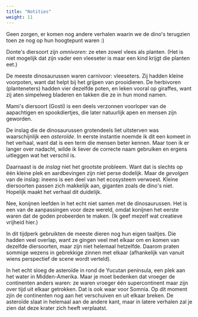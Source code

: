 ```yaml
---
title: "Notities"
weight: 11
---
```


Geen zorgen, er komen nog andere verhalen waarin we de dino's terugzien toen ze nog op hun hoogtepunt waren :)

Donte's diersoort zijn _omnivoren_: ze eten zowel vlees als planten. (Het is niet mogelijk dat zijn vader een vleeseter is maar een kind krijgt die planten eet.)

De meeste dinosaurussen waren carnivoor: vleeseters. Zij hadden kleine voorpoten, want dat helpt bij het grijpen van prooidieren. De herbivoren (planteneters) hadden vier dezelfde poten, en leken vooral op giraffes, want zij aten simpelweg bladeren en takken die ze in hun mond namen.

Mami's diersoort (Gosti) is een deels verzonnen voorloper van de aapachtigen en spookdiertjes, die later natuurlijk apen en mensen zijn geworden.

De inslag die de dinosaurussen grotendeels liet uitsterven was waarschijnlijk een _asteroïde_. In eerste instantie noemde ik dit een komeet in het verhaal, want dat is een term die mensen beter kennen. Maar toen ik er langer over nadacht, wilde ik liever de correcte naam gebruiken en ergens uitleggen wat het verschil is.

Daarnaast is de _inslag_ niet het grootste probleem. Want dat is slechts op één kleine plek en aardbevingen zijn niet perse dodelijk. Maar de _gevolgen_ van de inslag: ineens is een deel van het ecosysteem verwoest. Kleine diersoorten passen zich makkelijk aan, giganten zoals de dino's niet. Hopelijk maakt het verhaal dit duidelijk.

Nee, konijnen leefden in het echt niet samen met de dinosaurussen. Het is een van de aanpassingen voor deze wereld, omdat konijnen het eerste waren dat de goden probeerden te maken. (Ik geef mezelf wat creatieve vrijheid hier.)

In dit tijdperk gebruikten de meeste dieren nog hun eigen taaltjes. Die hadden veel overlap, want ze gingen veel met elkaar om en komen van dezelfde diersoorten, maar zijn niet helemaal hetzelfde. Daarom praten sommige wezens in gebrekkige zinnen met elkaar (afhankelijk van vanuit wiens perspectief de scene wordt verteld).

In het echt sloeg de asteroïde in rond de Yucutan peninsula, een plek aan het water in Midden-Amerika. Maar je moet bedenken dat vroeger de continenten anders waren: ze waren vroeger één supercontinent maar zijn over tijd uit elkaar getrokken. Dat is ook waar voor Somnia. Op dit moment zjin de continenten nog aan het verschuiven en uit elkaar breken. De asteroïde slaat in helemaal aan de andere kant, maar in latere verhalen zal je zien dat deze krater zich heeft verplaatst.
